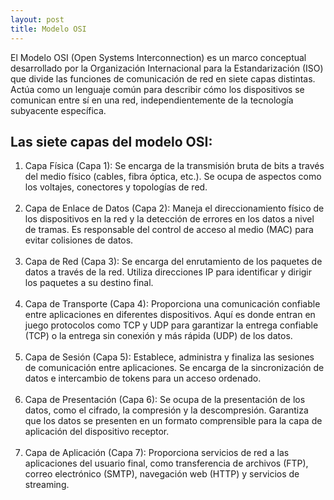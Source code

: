 ```yaml
---
layout: post
title: Modelo OSI
---
```


<p>
El Modelo OSI (Open Systems Interconnection) es un marco conceptual desarrollado por la Organización Internacional para la Estandarización (ISO) que divide las funciones de comunicación de red en siete capas distintas. Actúa como un lenguaje común para describir cómo los dispositivos se comunican entre sí en una red, independientemente de la tecnología subyacente específica.
</p>

<h2>Las siete capas del modelo OSI:</h2>
<ol>
    <li>Capa Física (Capa 1): Se encarga de la transmisión bruta de bits a través del medio físico (cables, fibra óptica, etc.). Se ocupa de aspectos como los voltajes, conectores y topologías de red.</li><br>
    <li>Capa de Enlace de Datos (Capa 2): Maneja el direccionamiento físico de los dispositivos en la red y la detección de errores en los datos a nivel de tramas. Es responsable del control de acceso al medio (MAC) para evitar colisiones de datos.</li><br>
    <li>Capa de Red (Capa 3): Se encarga del enrutamiento de los paquetes de datos a través de la red. Utiliza direcciones IP para identificar y dirigir los paquetes a su destino final.</li><br>
    <li>Capa de Transporte (Capa 4): Proporciona una comunicación confiable entre aplicaciones en diferentes dispositivos. Aquí es donde entran en juego protocolos como TCP y UDP para garantizar la entrega confiable (TCP) o la entrega sin conexión y más rápida (UDP) de los datos.</li><br>
    <li>Capa de Sesión (Capa 5): Establece, administra y finaliza las sesiones de comunicación entre aplicaciones. Se encarga de la sincronización de datos e intercambio de tokens para un acceso ordenado.</li><br>
    <li>Capa de Presentación (Capa 6): Se ocupa de la presentación de los datos, como el cifrado, la compresión y la descompresión. Garantiza que los datos se presenten en un formato comprensible para la capa de aplicación del dispositivo receptor.</li><br>
    <li>Capa de Aplicación (Capa 7): Proporciona servicios de red a las aplicaciones del usuario final, como transferencia de archivos (FTP), correo electrónico (SMTP), navegación web (HTTP) y servicios de streaming.</li>
</ol>
